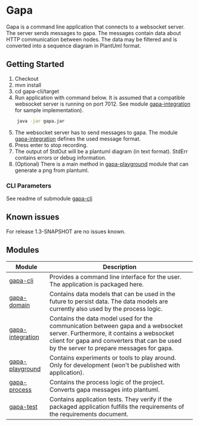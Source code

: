 # Gapa

Gapa is a command line application that connects to a websocket server. The server sends messages to gapa. The messages contain data about HTTP communication between nodes. The data may be filtered and is converted into a sequence diagram in PlantUml format.

## Getting Started

1. Checkout
2. mvn install
3. cd gapa-cli/target
4. Run application with command below. It is assumed that a compatible websocket server is running on port 7012. See module [gapa-integration](gapa-integration/README.md) for sample implementation).

```bash
    java -jar gapa.jar
```

5. The websocket server has to send messages to gapa. The module [gapa-integration](gapa-integration/README.md) defines the used message format.
6. Press enter to stop recording.
7. The output of StdOut will be a plantuml diagram (in text format). StdErr contains errors or debug information.
8. (Optional) There is a main method in [gapa-playground](gapa-playground/README.md) module that can generate a png from plantuml.

### CLI Parameters

See readme of submodule [gapa-cli](gapa-cli/README.md)

## Known issues

For release 1.3-SNAPSHOT are no issues known.

## Modules

| Module | Description |
|---|---|
| [gapa-cli](gapa-cli/README.md) | Provides a command line interface for the user. The application is packaged here. |
| [gapa-domain](gapa-domain/README.md) | Contains data models that can be used in the future to persist data. The data models are currently also used by the process logic. |
| [gapa-integration](gapa-integration/README.md) | Contains the data model used for the communication between gapa and a websocket server. Furthermore, it contains a websocket client for gapa and converters that can be used by the server to prepare messages for gapa. |
| [gapa-playground](gapa-playground/README.md) | Contains experiments or tools to play around. Only for development (won't be published with application). |
| [gapa-process](gapa-process/README.md) | Contains the process logic of the project. Converts gapa messages into plantuml. |
| [gapa-test](gapa-test/README.md) | Contains application tests. They verify if the packaged application fulfills the requirements of the requirements document. |


